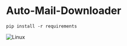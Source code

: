 # Auto-Mail-Downloader


```
pip install -r requirements
```

![Linux](https://cdn.discordapp.com/attachments/711674692427317338/1079125474413924382/ASD.png)

